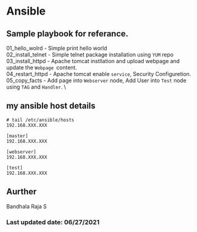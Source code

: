 # Ansible 

## Sample playbook for referance.
 01_hello_wolrd - Simple print hello world\
 02_install_telnet - Simple telnet package installation using `YUM` repo \
 03_install_httpd - Apache tomcat instllation and upload webpage and update the `Webpage `content.\
 04_restart_httpd - Apache tomcat enable `service`, Security Configuretion. \
 05_copy_facts -  Add page into `Webserver` node, Add User into `Test` node using `TAG` and `Handler`. \


## my ansible  host details 
  ```
# tail /etc/ansible/hosts
192.168.XXX.XXX

[master]
192.168.XXX.XXX

[webserver]
192.168.XXX.XXX

[test]
192.168.XXX.XXX

  ```



## Aurther
  Bandhala Raja S
### Last updated date: 06/27/2021